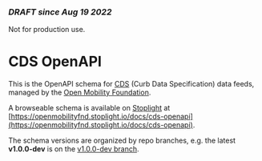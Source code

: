 ### _DRAFT since Aug 19 2022_

Not for production use.

# CDS OpenAPI
This is the OpenAPI schema for [CDS](https://github.com/openmobilityfoundation/curb-data-specification) (Curb Data Specification) data feeds, managed by the [Open Mobility Foundation](https://github.com/openmobilityfoundation). 

A browseable schema is available on [Stoplight](https://stoplight.io/) at [https://openmobilityfnd.stoplight.io/docs/cds-openapi](https://openmobilityfnd.stoplight.io/docs/cds-openapi).

The schema versions are organized by repo branches, e.g. the latest **v1.0.0-dev** is on the [v1.0.0-dev branch](https://github.com/openmobilityfoundation/cds-openapi/tree/v1.0.0-dev).
